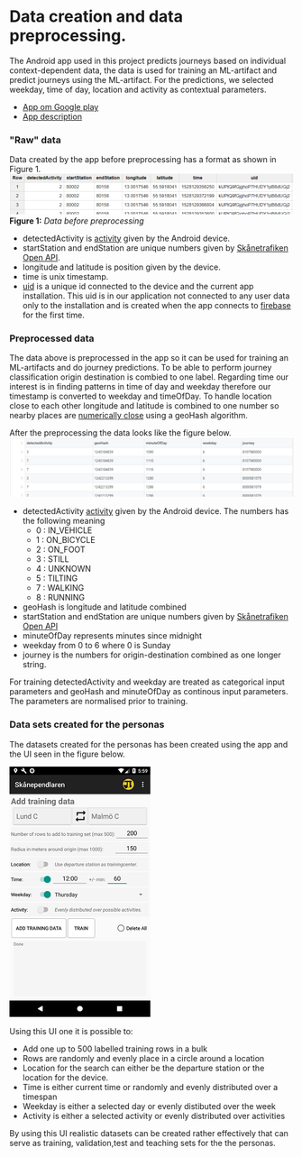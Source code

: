 # Data creation and data preprocessing.
The Android app used in this project predicts journeys based on individual context-dependent data, the data is used for training an ML-artifact and predict journeys using the ML-artifact. For the predictions, we selected weekday, time of day, location and activity as contextual parameters.
* [App om Google play](https://play.google.com/store/apps/details?id=se.k3larra.alvebuss&hl=sv)
* [App description](https://skanependlaren.firebaseapp.com/)

### "Raw" data
Data created by the app before preprocessing has a format as shown in Figure 1.
![](../images/bqdata.png)
**Figure 1:** *Data before preprocessing*
* detectedActivity is [activity](https://developers.google.com/android/reference/com/google/android/gms/location/DetectedActivity) given by the Android device.
* startStation and endStation are unique numbers given by [Skånetrafiken Open API](http://labs.skanetrafiken.se/api.asp).
* longitude and latitude is position given by the device.
* time is unix timestamp.
* [uid](https://firebase.google.com/docs/auth/android/anonymous-auth) is a unique id connected to the device and the current app installation. This uid is in our application not connected to any user data only to the installation and is created when the app connects to [firebase](https://firebase.google.com/) for the first time.

### Preprocessed data
The data above is preprocessed in the app so it can be used for training an ML-artifacts and do journey predictions. To be able to perform journey classification origin destination is combied to one label. Regarding time our interest is in finding patterns in time of day and weekday therefore our timestamp is converted to weekday and timeOfDay. To handle location close to each other longitude and latitude is combined to one number so nearby places are [numerically close](https://en.wikipedia.org/wiki/Geohash) using a geoHash algorithm.

After the preprocessing the data looks like the figure below.
![](../images/preprocessed_data.png)
* detectedActivity [activity](https://developers.google.com/android/reference/com/google/android/gms/location/DetectedActivity) given by the Android device. The numbers has the following meaning
  * 0 : IN_VEHICLE
  * 1 : ON_BICYCLE
  * 2 : ON_FOOT
  * 3 : STILL
  * 4 : UNKNOWN
  * 5 : TILTING
  * 7 : WALKING
  * 8 : RUNNING
* geoHash is longitude and latitude combined
* startStation and endStation are unique numbers given by [Skånetrafiken Open API](http://labs.skanetrafiken.se/api.asp)
* minuteOfDay represents minutes since midnight
* weekday from 0 to 6 where 0 is Sunday
* journey is the numbers for origin-destination combined as one longer string.

For training detectedActivity and weekday are treated as categorical input parameters and geoHash and minuteOfDay as continous input parameters. The parameters are normalised prior to training.<!--Kolla om detta gäller cat pars-->

### Data sets created for the personas
The datasets created for the personas has been created using the app and the UI seen in the figure below.

![](../images/trainingdatasmall.png)

Using this UI one it is possible to:
* Add one up to 500 labelled training rows in a bulk
* Rows are randomly and evenly place in a circle around a location
* Location for the search can either be the departure station or the location for the device.
* Time is either current time or randomly and evenly distributed over a timespan
* Weekday is either a selected day or evenly distibuted over the week
* Activity is either a selected activity or evenly distributed over activities

By using this UI realistic datasets can be created rather effectively that can serve as training, validation,test and teaching sets for the the personas.
